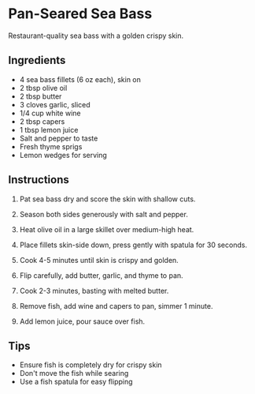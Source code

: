 # Pan-Seared Sea Bass

Restaurant-quality sea bass with a golden crispy skin.

## Ingredients

- 4 sea bass fillets (6 oz each), skin on
- 2 tbsp olive oil
- 2 tbsp butter
- 3 cloves garlic, sliced
- 1/4 cup white wine
- 2 tbsp capers
- 1 tbsp lemon juice
- Salt and pepper to taste
- Fresh thyme sprigs
- Lemon wedges for serving

## Instructions

1. Pat sea bass dry and score the skin with shallow cuts.

2. Season both sides generously with salt and pepper.

3. Heat olive oil in a large skillet over medium-high heat.

4. Place fillets skin-side down, press gently with spatula for 30 seconds.

5. Cook 4-5 minutes until skin is crispy and golden.

6. Flip carefully, add butter, garlic, and thyme to pan.

7. Cook 2-3 minutes, basting with melted butter.

8. Remove fish, add wine and capers to pan, simmer 1 minute.

9. Add lemon juice, pour sauce over fish.

## Tips

- Ensure fish is completely dry for crispy skin
- Don't move the fish while searing
- Use a fish spatula for easy flipping